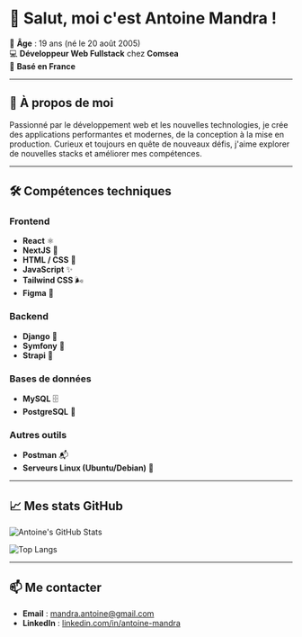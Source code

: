 # 👋 Salut, moi c'est **Antoine Mandra** !

🎂 **Âge** : 19 ans (né le 20 août 2005)  
💻 **Développeur Web Fullstack** chez **Comsea**  
📍 **Basé en France**  

---

## 🚀 À propos de moi

Passionné par le développement web et les nouvelles technologies, je crée des applications performantes et modernes, de la conception à la mise en production. Curieux et toujours en quête de nouveaux défis, j'aime explorer de nouvelles stacks et améliorer mes compétences.

---

## 🛠️ Compétences techniques

### **Frontend**
- **React** ⚛️  
- **NextJS** 🚀  
- **HTML / CSS** 🎨  
- **JavaScript** ✨  
- **Tailwind CSS** 🌬️  
- **Figma** 🎨  

### **Backend**
- **Django** 🐍  
- **Symfony** 🎼  
- **Strapi** 🚀  

### **Bases de données**
- **MySQL** 🗄️  
- **PostgreSQL** 🐘  

### **Autres outils**
- **Postman** 📬  
- **Serveurs Linux (Ubuntu/Debian)** 🐧  

---

## 📈 Mes stats GitHub

![Antoine's GitHub Stats](https://github-readme-stats.vercel.app/api?username=StayZe&show_icons=true&theme=radical)

![Top Langs](https://github-readme-stats.vercel.app/api/top-langs/?username=StayZe&layout=compact&theme=radical)

---

## 📫 Me contacter

- **Email** : [mandra.antoine@gmail.com](mailto:mandra.antoine@gmail.com)  
- **LinkedIn** : [linkedin.com/in/antoine-mandra](https://linkedin.com/in/antoine-mandra)  
